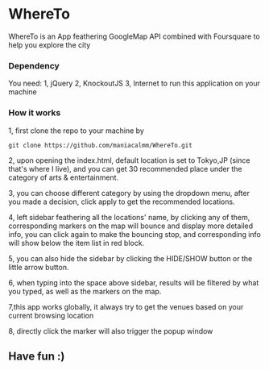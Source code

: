 # WhereTo
WhereTo is an App feathering GoogleMap API combined with Foursquare to help you explore the city

### Dependency
You need:
1, jQuery
2, KnockoutJS
3, Internet
to run this application on your machine

### How it works
1, first clone the repo to your machine by
~~~
git clone https://github.com/maniacalmm/WhereTo.git
~~~

2, upon opening the index.html, default location is set to Tokyo,JP (since that's where I live), and you can get 30 recommended place under the category of arts & entertainment.

3, you can choose different category by using the dropdown menu, after you made a decision, click apply to get the recommended locations.

4, left sidebar feathering all the locations' name, by clicking any of them, corresponding markers on the map will bounce and display more detailed info, you can click again to make the bouncing stop, and corresponding info will show below the item list in red block.

5, you can also hide the sidebar by clicking the HIDE/SHOW button or the little arrow button.

6, when typing into the space above sidebar, results will be filtered by what you typed, as well as the markers on the map.

7,this app works globally, it always try to get the venues based on your current browsing location

8, directly click the marker will also trigger the popup window


## Have fun :)